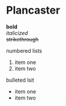 # Plancaster
**bold** <br>
*italicized* <br>
~~strikethrough~~ <br>

numbered lists
1. item one
2. item two

bulleted lsit
* item one 
* item two
